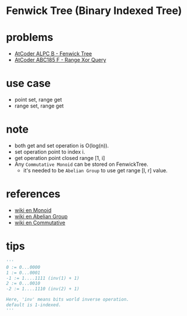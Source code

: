 # Fenwick Tree (Binary Indexed Tree)


# problems
- [AtCoder ALPC B - Fenwick Tree](https://atcoder.jp/contests/practice2/tasks/practice2_b)
- [AtCoder ABC185 F - Range Xor Query](https://atcoder.jp/contests/abc185/tasks/abc185_f)




# use case 
- point set, range get
- range set, range get


# note
- both get and set operation is O(log(n)).
- set operation point to index i.
- get operation point closed range [1, i]
- Any `Commutative Monoid` can be stored on FenwickTree.
  - it's needed to be `Abelian Group` to use get range [l, r] value.



# references 
- [wiki en Monoid](https://en.wikipedia.org/wiki/Monoid)
- [wiki en Abelian Group](https://en.wikipedia.org/wiki/Abelian_group)
- [wiki en Commutative](https://en.wikipedia.org/wiki/Commutative_property)



# tips 
```py
'''
0 := 0...0000
1 := 0...0001
-1 := 1....1111 (inv(1) + 1)
2 := 0...0010
-2 := 1....1110 (inv(2) + 1)

Here, 'inv' means bits world inverse operation.
default is 1-indexed.
'''
```